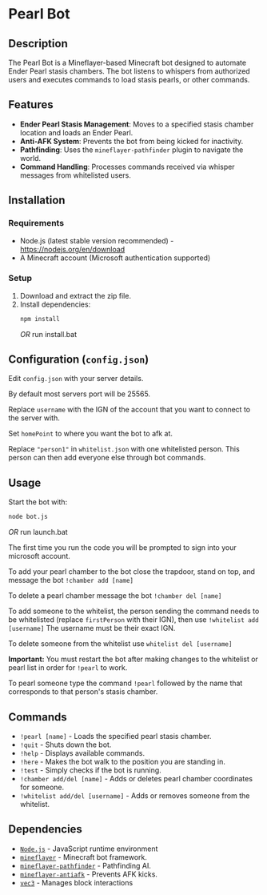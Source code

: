 # Pearl Bot

## Description
The Pearl Bot is a Mineflayer-based Minecraft bot designed to automate Ender Pearl stasis chambers. The bot listens to whispers from authorized users and executes commands to load stasis pearls, or other commands.

## Features
- **Ender Pearl Stasis Management**: Moves to a specified stasis chamber location and loads an Ender Pearl.
- **Anti-AFK System**: Prevents the bot from being kicked for inactivity.
- **Pathfinding**: Uses the `mineflayer-pathfinder` plugin to navigate the world.
- **Command Handling**: Processes commands received via whisper messages from whitelisted users.

## Installation
### Requirements
- Node.js (latest stable version recommended) - https://nodejs.org/en/download
- A Minecraft account (Microsoft authentication supported)

### Setup
1. Download and extract the zip file.
2. Install dependencies:
   ```sh
   npm install
   ```
    *OR* run install.bat

## Configuration (`config.json`)
Edit `config.json` with your server details.

By default most servers port will be 25565.

Replace `username` with the IGN of the account that you want to connect to the server with.

Set `homePoint` to where you want the bot to afk at.

Replace `"person1"` in `whitelist.json` with one whitelisted person. This person can then add everyone else through bot commands.

## Usage
Start the bot with:
```sh
node bot.js
```
*OR* run launch.bat

The first time you run the code you will be prompted to sign into your microsoft account.

To add your pearl chamber to the bot close the trapdoor, stand on top, and message the bot `!chamber add [name]`

To delete a pearl chamber message the bot `!chamber del [name]`

To add someone to the whitelist, the person sending the command needs to be whitelisted (replace `firstPerson` with their IGN), then use `!whitelist add [username]` The username must be their exact IGN.

To delete someone from the whitelist use `whitelist del [username]`

**Important:**
You must restart the bot after making changes to the whitelist or pearl list in order for `!pearl` to work.

To pearl someone type the command `!pearl` followed by the name that corresponds to that person's stasis chamber.

## Commands
- `!pearl [name]` - Loads the specified pearl stasis chamber.
- `!quit` - Shuts down the bot.
- `!help` - Displays available commands.
- `!here` - Makes the bot walk to the position you are standing in.
- `!test` - Simply checks if the bot is running.
- `!chamber add/del [name]` - Adds or deletes pearl chamber coordinates for someone.
- `!whitelist add/del [username]` - Adds or removes someone from the whitelist.

## Dependencies
- [`Node.js`](https://nodejs.org/en) - JavaScript runtime environment
- [`mineflayer`](https://github.com/PrismarineJS/mineflayer) - Minecraft bot framework.
- [`mineflayer-pathfinder`](https://github.com/PrismarineJS/mineflayer-pathfinder) - Pathfinding AI.
- [`mineflayer-antiafk`](https://github.com/etiaro/mineflayer-antiafk) - Prevents AFK kicks.
- [`vec3`](https://github.com/PrismarineJS/node-vec3) - Manages block interactions
